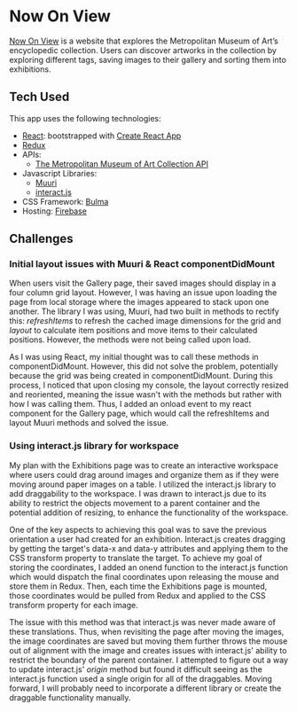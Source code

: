# Now On View

[Now On View](https://now-on-view.firebaseapp.com/) is a website that explores the Metropolitan Museum of Art’s encyclopedic collection. Users can discover artworks in the collection by exploring different tags, saving images to their gallery and sorting them into exhibitions.

## Tech Used

This app uses the following technologies:

* [React](https://reactjs.org/): bootstrapped with [Create React App](https://github.com/facebook/create-react-app)
* [Redux](https://redux.js.org/)
* APIs:
    * [The Metropolitan Museum of Art Collection API](https://metmuseum.github.io/)
* Javascript Libraries:
    * [Muuri](https://haltu.github.io/muuri/)
    * [interact.js](http://interactjs.io/)
* CSS Framework: [Bulma](https://www.npmjs.com/package/react-bulma-components)
* Hosting: [Firebase](https://firebase.google.com/)

## Challenges

### Initial layout issues with Muuri & React componentDidMount

When users visit the Gallery page, their saved images should display in a four column grid layout. However, I was having an issue upon loading the page from local storage where the images appeared to stack upon one another. The library I was using, Muuri, had two built in methods to rectify this: *refreshItems* to refresh the cached image dimensions for the grid and *layout* to calculate item positions and move items to their calculated positions. However, the methods were not being called upon load.

As I was using React, my initial thought was to call these methods in componentDidMount. However, this did not solve the problem, potentially because the grid was being created in componentDidMount. During this process, I noticed that upon closing my console, the layout correctly resized and reoriented, meaning the issue wasn't with the methods but rather with how I was calling them. Thus, I added an onload event to my react component for the Gallery page, which would call the refreshItems and layout Muuri methods and solved the issue.

### Using interact.js library for workspace

My plan with the Exhibitions page was to create an interactive workspace where users could drag around images and organize them as if they were moving around paper images on a table. I utilized the interact.js library to add draggability to the workspace. I was drawn to interact.js due to its ability to restrict the objects movement to a parent container and the potential addition of resizing, to enhance the functionality of the workspace.  

One of the key aspects to achieving this goal was to save the previous orientation a user had created for an exhibition. Interact.js creates dragging by getting the target's data-x and data-y attributes and applying them to the CSS transform property to translate the target. To achieve my goal of storing the coordinates, I added an onend function to the interact.js function which would dispatch the final coordinates upon releasing the mouse and store them in Redux. Then, each time the Exhibitions page is mounted, those coordinates would be pulled from Redux and applied to the CSS transform property for each image.

The issue with this method was that interact.js was never made aware of these translations. Thus, when revisiting the page after moving the images, the image coordinates are saved but moving them further throws the mouse out of alignment with the image and creates issues with interact.js' ability to restrict the boundary of the parent container. I attempted to figure out a way to update interact.js' *origin* method but found it difficult seeing as the interact.js function used a single origin for all of the draggables. Moving forward, I will probably need to incorporate a different library or create the draggable functionality manually.
